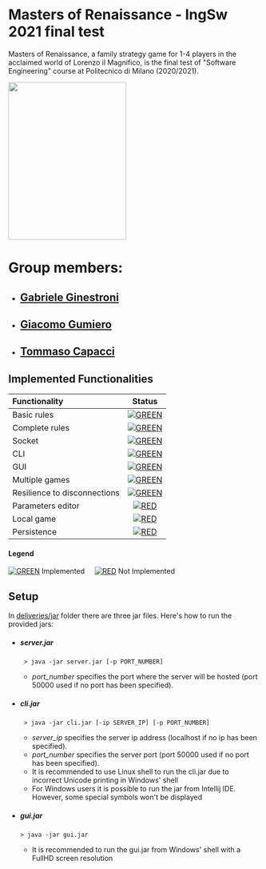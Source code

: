# Masters of Renaissance - IngSw 2021 final test

Masters of Renaissance, a family strategy game for 1-4 players in the acclaimed world of Lorenzo il Magnifico, is the final test 
of "Software Engineering" course at Politecnico di Milano (2020/2021).

<img src="https://cf.geekdo-images.com/-zdSgCFfOGAsgZ6M-Rjw1w__opengraph/img/FEzUn1bObXKe0ajQ7m7U1dbJaVY=/fit-in/1200x630/filters:strip_icc()/pic4782992.jpg" width="236px" height="315px"  />

# Group members:
- ##  [Gabriele Ginestroni](https://github.com/gabrieleginestroni)
- ##  [Giacomo Gumiero](https://github.com/giagum)
- ##  [Tommaso Capacci](https://github.com/TommasoCapacci)

## Implemented Functionalities
| Functionality | Status |
|:-----------------------|:------------------------------------:|
| Basic rules | [![GREEN](http://placehold.it/15/44bb44/44bb44)]() |
| Complete rules | [![GREEN](http://placehold.it/15/44bb44/44bb44)]() |
| Socket |[![GREEN](http://placehold.it/15/44bb44/44bb44)]() |
| CLI | [![GREEN](http://placehold.it/15/44bb44/44bb44)]() |
| GUI |[![GREEN](http://placehold.it/15/44bb44/44bb44)]() |
| Multiple games | [![GREEN](http://placehold.it/15/44bb44/44bb44)]()|
| Resilience to disconnections | [![GREEN](http://placehold.it/15/44bb44/44bb44)]() |
| Parameters editor | [![RED](http://placehold.it/15/f03c15/f03c15)]() |
| Local game | [![RED](http://placehold.it/15/f03c15/f03c15)]() |
| Persistence | [![RED](http://placehold.it/15/f03c15/f03c15)]() |

#### Legend
[![GREEN](http://placehold.it/15/44bb44/44bb44)]() Implemented &nbsp;&nbsp;&nbsp;&nbsp;[![RED](http://placehold.it/15/f03c15/f03c15)]() Not Implemented 

## Setup
In [deliveries/jar](https://github.com/gabrieleginestroni/ing-sw-2021-ginestroni-gumiero-capacci/tree/master/deliverables/final/jar) folder there are three jar files. Here's how to run the provided jars:

- ##### server.jar
  ```shell
   > java -jar server.jar [-p PORT_NUMBER]
    ```
  * _port_number_ specifies the port where the server will be hosted (port 50000 used if no port has been specified). 
  
- ##### cli.jar
  ```shell
   > java -jar cli.jar [-ip SERVER_IP] [-p PORT_NUMBER]
  ```
  * _server_ip_ specifies the server ip address (localhost if no ip has been specified).
  * _port_number_ specifies the server port  (port 50000 used if no port has been specified).
  * It is recommended to use Linux shell to run the cli.jar due to incorrect Unicode printing in Windows' shell
  * For Windows users it is possible to run the jar from Intellij IDE. However, some special symbols won't be displayed
- ##### gui.jar
  ```shell
  > java -jar gui.jar
    ```
  * It is recommended to run the gui.jar from  Windows' shell with a FullHD screen resolution
 